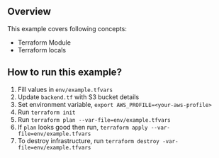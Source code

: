 ## Overview
This example covers following concepts:
*  Terraform Module
*  Terraform locals

## How to run this example?

1. Fill values in `env/example.tfvars`
2. Update `backend.tf` with S3 bucket details
3. Set environment variable, `export AWS_PROFILE=<your-aws-profile>`
4. Run `terraform init`
5. Run `terraform plan --var-file=env/example.tfvars`
6. If `plan` looks good then run, `terraform apply --var-file=env/example.tfvars`
7. To destroy infrastructure, run `terraform destroy -var-file=env/example.tfvars`
